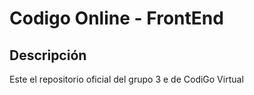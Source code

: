 # Codigo Online - FrontEnd
## Descripción
Este el repositorio oficial del grupo 3 e de CodiGo Virtual
